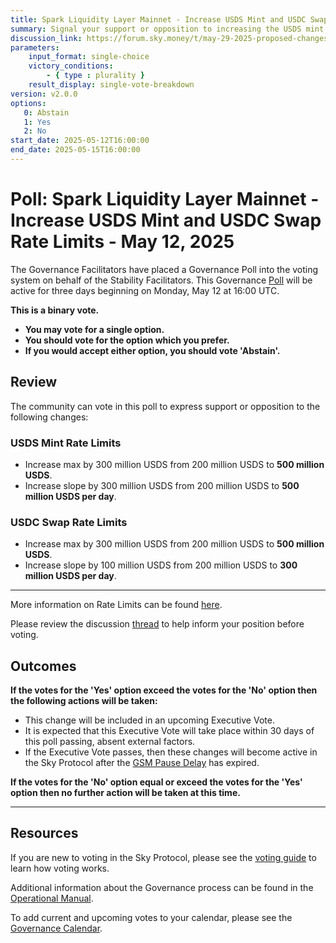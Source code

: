 ```yaml
---
title: Spark Liquidity Layer Mainnet - Increase USDS Mint and USDC Swap Rate Limits - May 12, 2025
summary: Signal your support or opposition to increasing the USDS mint rate limit and the USDC swap rate limit for the Spark Liquidity Layer on Mainnet.
discussion_link: https://forum.sky.money/t/may-29-2025-proposed-changes-to-spark-for-upcoming-spell/26372
parameters:
    input_format: single-choice
    victory_conditions:
        - { type : plurality }
    result_display: single-vote-breakdown
version: v2.0.0
options:
   0: Abstain
   1: Yes
   2: No
start_date: 2025-05-12T16:00:00
end_date: 2025-05-15T16:00:00
---
```

# Poll: Spark Liquidity Layer Mainnet - Increase USDS Mint and USDC Swap Rate Limits - May 12, 2025

The Governance Facilitators have placed a Governance Poll into the voting system on behalf of the Stability Facilitators. This Governance [Poll](https://sky-atlas.powerhouse.io/#A.1.9.1_Operational_Weekly_Cycle-b189fa17-57a9-4d4e-9780-0ce4efd94211%7C0db30308) will be active for three days beginning on Monday, May 12 at 16:00 UTC.

**This is a binary vote.**

- **You may vote for a single option.**
- **You should vote for the option which you prefer.**
- **If you would accept either option, you should vote 'Abstain'.**

## Review

The community can vote in this poll to express support or opposition to the following changes:

### USDS Mint Rate Limits

- Increase max by 300 million USDS from 200 million USDS to **500 million USDS**.
- Increase slope by 300 million USDS from 200 million USDS to **500 million USDS per day**.

### USDC Swap Rate Limits

- Increase max by 300 million USDS from 200 million USDS to **500 million USDS**.
- Increase slope by 100 million USDS from 200 million USDS to **300 million USDS per day**.

---

More information on Rate Limits can be found [here](https://docs.spark.fi/dev/spark-liquidity-layer/spark-alm-controller#rate-limits).

Please review the discussion [thread](https://forum.sky.money/t/may-29-2025-proposed-changes-to-spark-for-upcoming-spell/26372) to help inform your position before voting.

## Outcomes

**If the votes for the 'Yes' option exceed the votes for the 'No' option then the following actions will be taken:**

- This change will be included in an upcoming Executive Vote.
- It is expected that this Executive Vote will take place within 30 days of this poll passing, absent external factors.
- If the Executive Vote passes, then these changes will become active in the Sky Protocol after the [GSM Pause Delay](https://sky-atlas.powerhouse.io/A.1.9.2.1_Pause_Delay/a98b8227-95f6-4711-9d8d-f52cbc6ad2d0%7C0db30758e055) has expired.

**If the votes for the 'No' option equal or exceed the votes for the 'Yes' option then no further action will be taken at this time.**

---

## Resources

If you are new to voting in the Sky Protocol, please see the [voting guide](https://manual.makerdao.com/governance/voting-in-makerdao/on-chain-governance) to learn how voting works.

Additional information about the Governance process can be found in the [Operational Manual](https://manual.makerdao.com).

To add current and upcoming votes to your calendar, please see the [Governance Calendar](https://manual.makerdao.com/makerdao/calendars/governance-calendar).
